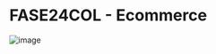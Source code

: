 # FASE24COL - Ecommerce

![image](https://github.com/user-attachments/assets/18457a7a-956b-44d4-bea2-b1d8be380837)

